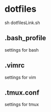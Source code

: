 # dotfiles

sh dotfilesLink.sh

## .bash_profile

settings for bash

## .vimrc

settings for vim

## .tmux.conf

settings for tmux
